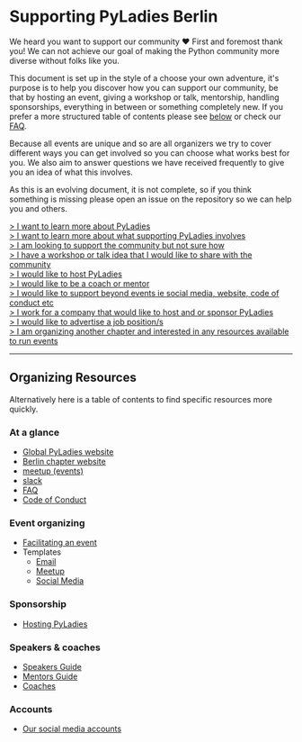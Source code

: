 # Supporting PyLadies Berlin

We heard you want to support our community ❤️ First and foremost thank you! We can not achieve our goal of making the Python community more diverse without folks like you.

This document is set up in the style of a choose your own adventure, it's purpose is to help you discover how you can support our community, be that by hosting an event, giving a workshop or talk, mentorship, handling sponsorships, everything in between or something completely new. If you prefer a more structured table of contents please see [below](#organizing-resources) or check our [FAQ](faq.md).

Because all events are unique and so are all organizers we try to cover different ways you can get involved so you can choose what works best for you. We also aim to answer questions we have received frequently to give you an idea of what this involves.

As this is an evolving document, it is not complete, so if you think something is missing please open an issue on the repository so we can help you and others.

[> I want to learn more about PyLadies](./sub_pages/about_pyladies.md)  
[> I want to learn more about what supporting PyLadies involves](./sub_pages/supporting_pyladies.md#what-you-can-expect)  
[> I am looking to support the community but not sure how](./sub_pages/supporting_pyladies.md#ways-you-can-get-involved)  
[> I have a workshop or talk idea that I would like to share with the community](./sub_pages/giving_a_workshop_or_talk.md)  
[> I would like to host PyLadies](./sub_pages/hosting_and_sponsorship.md#hosting-pyladies)  
[> I would like to be a coach or mentor](./sub_pages/coaching.md)  
[> I would like to support beyond events ie social media, website, code of conduct etc](./sub_pages/supporting_pyladies.md#other-ways-you-might-support-the-community)  
[> I work for a company that would like to host and or sponsor PyLadies](./sub_pages/hosting_and_sponsorship.md)  
[> I would like to advertise a job position/s](./sub_pages/hosting_and_sponsorship.md#job-postings)  
[> I am organizing another chapter and interested in any resources available to run events](#organizing-resources)  

---

## Organizing Resources

Alternatively here is a table of contents to find specific resources more quickly.

### At a glance
- [Global PyLadies website](https://pyladies.com/)
- [Berlin chapter website](https://berlin.pyladies.com/)
- [meetup (events)](https://www.meetup.com/pyladies-berlin/)
- [slack](https://pyladies.slack.com)
- [FAQ](./faq.md)
- [Code of Conduct](https://www.pyladies.com/CodeOfConduct/)

### Event organizing
- [Facilitating an event](./sub_pages/facilitating_events.md)
- Templates
  - [Email](./sub_pages/templates/email_templates.md)
  - [Meetup](./sub_pages/templates/meetup_template.md)
  - [Social Media](./sub_pages/templates/social_media_templates.md)

### Sponsorship
- [Hosting PyLadies](./sub_pages/hosting.md#Hosting-PyLadies)

### Speakers & coaches
- [Speakers Guide](./sub_pages/speakers_guide.md)
- [Mentors Guide](./sub_pages/coaching.md#mentoring-guide)
- [Coaches](./sub_pages/coaching.md#be-a-coach-at-one-of-our-workshops)

### Accounts
- [Our social media accounts](./sub_pages/social_media.md#over-view-of-accounts-we-have)